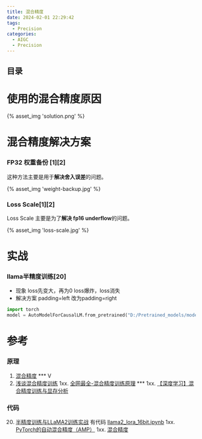 ```yaml
---
title: 混合精度 
date: 2024-02-01 22:29:42
tags:
  - Precision
categories:
  - AIGC
  - Precision
---
```


<p></p>
<!-- more -->

## 目录
<!-- toc -->

# 使用的混合精度原因
{%  asset_img  'solution.png'  %}

# 混合精度解决方案
### FP32 权重备份 [1][2]

这种方法主要是用于**解决舍入误差**的问题。

{% asset_img 'weight-backup.jpg' %} 

### Loss Scale[1][2]

Loss Scale 主要是为了**解决 fp16 underflow**的问题。

{% asset_img 'loss-scale.jpg' %} 


# 实战
###  llama半精度训练[20]
+ 现象
  loss先变大，再为0
  loss爆炸，loss消失
+ 解决方案
  padding=left
  改为padding=right

``` python
import torch
model = AutoModelForCausalLM.from_pretrained("D:/Pretrained_models/modelscope/Llama-2-7b-ms", low_cpu_mem_usage=True, torch_dtype=torch.half, device_map="auto")
```
  

# 参考
### 原理
1. [混合精度](https://www.bilibili.com/video/BV1R94y1g78L?p=6)  *** V
2. [浅谈混合精度训练](https://zhuanlan.zhihu.com/p/103685761)
1xx. [全网最全-混合精度训练原理](https://zhuanlan.zhihu.com/p/441591808)  *** 
1xx. [【深度学习】混合精度训练与显存分析](https://zhuanlan.zhihu.com/p/608634079)

### 代码

20. [半精度训练与LLaMA2训练实战](https://www.bilibili.com/video/BV1CB4y1R78v/) 有代码
    [llama2_lora_16bit.ipynb](https://github.com/www6v/transformers-code/blob/master/04-Kbit%20Training/25-16bits_training/llama2_lora_16bit.ipynb)
1xx. [PyTorch的自动混合精度（AMP）](https://zhuanlan.zhihu.com/p/165152789) 
1xx. [混合精度](https://tensorflow.google.cn/guide/mixed_precision?hl=zh-cn)